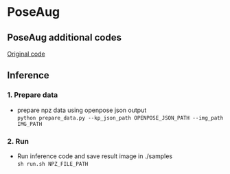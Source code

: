# PoseAug
## PoseAug additional codes

[Original code](https://github.com/jfzhang95/PoseAug)

## Inference
### 1. Prepare data
- prepare npz data using openpose json output<br>
`
python prepare_data.py --kp_json_path OPENPOSE_JSON_PATH --img_path IMG_PATH
`

### 2. Run
- Run inference code and save result image in ./samples<br>
`
sh run.sh NPZ_FILE_PATH
`

